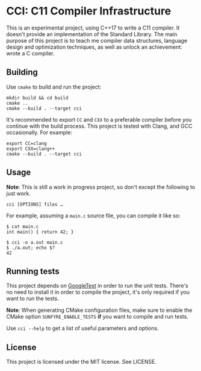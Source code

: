 # CCI: C11 Compiler Infrastructure

This is an experimental project, using C++17 to write a C11 compiler.
It doesn't provide an implementation of the Standard Library.
The main purpose of this project is to teach me compiler data structures,
language design and optimization techniques, as well as unlock an
achievement: wrote a C compiler.

## Building

Use `cmake` to build and run the project:

```
mkdir build && cd build
cmake ..
cmake --build . --target cci
```

It's recommended to export `CC` and `CXX` to a preferable compiler
before you continue with the build process. This project is tested
with Clang, and GCC occasionally. For example:

```
export CC=clang
export CXX=clang++
cmake --build . --target cci
```

## Usage

**Note**: This is still a work in progress project, so don't except the following
to just work.

```
cci [OPTIONS] files …
```

For example, assuming a `main.c` source file, you can compile it like so:

```
$ cat main.c
int main() { return 42; }

$ cci -o a.out main.c
$ ./a.out; echo $?
42
```

## Running tests

This project depends on [GoogleTest](https://github.com/google/googletest)
in order to run the unit tests. There's no need to install it in order to
compile the project, it's only required if you want to run the tests.

**Note**: When generating CMake configuration files, make sure to enable
the CMake option `SUNFYRE_ENABLE_TESTS` **if** you want to compile and run tests.

Use `cci --help` to get a list of useful parameters and options.

## License

This project is licensed under the MIT license. See LICENSE.
